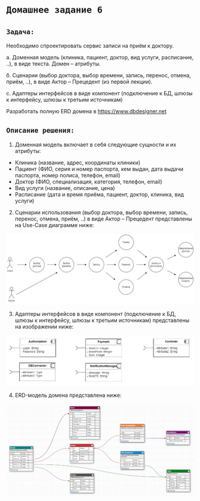# `Домашнее задание 6`

## `Задача:`

Необходимо спроектировать сервис записи на приём к доктору.

а. Доменная модель (клиника, пациент, доктор, вид услуги, расписание, ..), в виде текста. Домен – атрибуты.

б. Сценарии (выбор доктора, выбор времени, запись, перенос, отмена, приём, ..), в виде Актор – Прецедент (из первой лекции).

с. Адаптеры интерфейсов в виде компонент (подключение к БД, шлюзы к интерфейсу, шлюзы к третьим источникам)

Разработать полную ERD домена в https://www.dbdesigner.net

## `Описание решения:`

1. Доменная модель включает в себя следующие сущности и их атрибуты:
  * Клиника (название, адрес, координаты клиники) 
  * Пациент (ФИО, серия и номер паспорта, кем выдан, дата выдачи паспорта, номер полиса, телефон, email)
  * Доктор (ФИО, специализация, категория, телефон, email)
  * Вид услуги (название, описание, цена)
  * Расписание (дата и время приёма, пациент, доктор, клиника, вид услуги)

2. Сценарии использования (выбор доктора, выбор времени, запись, перенос, отмена, приём, ..) в виде Актор – Прецедент представлены на Use-Case диаграмме ниже:
 
![Use_Case_Diagram](Use_Case_Diagram.jpg)

3. Адаптеры интерфейсов в виде компонент (подключение к БД, шлюзы к интерфейсу, шлюзы к третьим источникам) представлены на изображении ниже:

![Adapters](Adapters.jpg)

4. ERD-модель домена представлена ниже:

![ERD-model](ERD_model.jpg)
